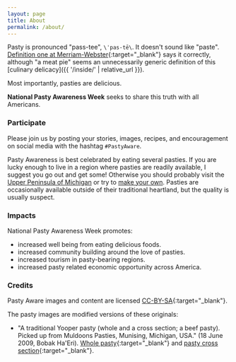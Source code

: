 ```yaml
---
layout: page
title: About
permalink: /about/
---
```


Pasty is pronounced "pass-tee", `\ˈpas-tē\`. 
It doesn't sound like "paste". 
[Definition one at Merriam-Webster](http://www.merriam-webster.com/dictionary/pasty){:target="_blank"} says it correctly, although "a meat pie" seems an unnecessarily generic definition of this [culinary delicacy]({{ '/inside/' | relative_url }}). 
    
Most importantly, pasties are delicious.

**National Pasty Awareness Week** seeks to share this truth with all Americans. 

### Participate

Please join us by posting your stories, images, recipes, and encouragement on social media with the hashtag `#PastyAware`. 

Pasty Awareness is best celebrated by eating several pasties. 
If you are lucky enough to live in a region where pasties are readily available, I suggest you go out and get some! 
Otherwise you should probably visit the [Upper Peninsula of Michigan](https://en.wikipedia.org/wiki/Upper_Peninsula_of_Michigan) or try to [make your own](http://www.hu.mtu.edu/vup/pasty/recipes.htm). 
Pasties are occasionally available outside of their traditional heartland, but the quality is usually suspect. 

### Impacts

National Pasty Awareness Week promotes:

* increased well being from eating delicious foods. 
* increased community building around the love of pasties.
* increased tourism in pasty-bearing regions. 
* increased pasty related economic opportunity across America.

### Credits

Pasty Aware images and content are licensed [CC-BY-SA](http://creativecommons.org/licenses/by-sa/4.0/){:target="_blank"}.

The pasty images are modified versions of these originals:

* "A traditional Yooper pasty (whole and a cross section; a beef pasty). Picked up from Muldoons Pasties, Munising, Michigan, USA." (18 June 2009, Bobak Ha'Eri). [Whole pasty](https://commons.wikimedia.org/wiki/File:Pasty.jpg){:target="_blank"} and [pasty cross section](https://commons.wikimedia.org/wiki/File:2009-0618-PASTIES-w00t.JPG){:target="_blank"}.
